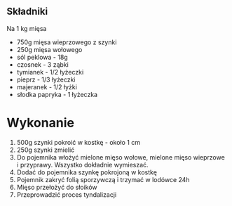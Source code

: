 ## Składniki

Na 1 kg mięsa

* 750g mięsa wieprzowego z szynki
* 250g mięsa wołowego
* sól peklowa - 18g
* czosnek - 3 ząbki
* tymianek - 1/2 łyżeczki
* pieprz - 1/3 łyżeczki
* majeranek - 1/2 łyżki
* słodka papryka - 1 łyżeczka

# Wykonanie

1. 500g szynki pokroić w kostkę - około 1 cm
2. 250g szynki zmielić
3. Do pojemnika włożyć mielone mięso wołowe, mielone mięso wieprzowe i przyprawy. Wszystko dokładnie wymieszać.
4. Dodać do pojemnika szynkę pokrojoną w kostkę
5. Pojemnik zakryć folią sporzywczą i trzymać w lodówce 24h
6. Mięso przełożyć do słoików
7. Przeprowadzić proces tyndalizacji

